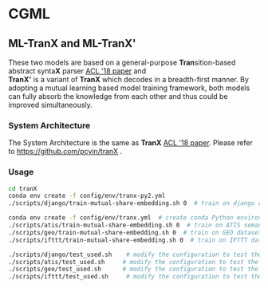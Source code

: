 # CGML

## ML-TranX and ML-TranX'
These two models are based on a general-purpose **Tran**sition-based abstract synta**X** parser [ACL '18 paper](https://arxiv.org/abs/1806.07832) and  
**TranX'** is a variant of **TranX** which decodes in a breadth-first manner. By adopting a mutual learning based model training framework, both models can fully absorb the knowledge from each other and thus could be improved simultaneously.


### System Architecture
The System Architecture is the same as **TranX** [ACL '18 paper](https://arxiv.org/abs/1806.07832). Please refer to https://github.com/pcyin/tranX .


### Usage

```bash
cd tranX
conda env create -f config/env/tranx-py2.yml
./scripts/django/train-mutual-share-embedding.sh 0  # train on django code generation dataset  with random seed 0

conda env create -f config/env/tranx.yml  # create conda Python environment. 
./scripts/atis/train-mutual-share-embedding.sh 0  # train on ATIS semantic parsing dataset
./scripts/geo/train-mutual-share-embedding.sh 0  # train on GEO dataset
./scripts/ifttt/train-mutual-share-embedding.sh 0  # train on IFTTT dataset

./scripts/django/test_used.sh    # modify the configuration to test the model on django code generation dataset
./scripts/atis/test_used.sh     # modify the configuration to test the model on atis code generation dataset
./scripts/geo/test_used.sh      # modify the configuration to test the model on geo code generation dataset
./scripts/ifttt/test_used.sh     # modify the configuration to test the model on ifttt code generation dataset
```

